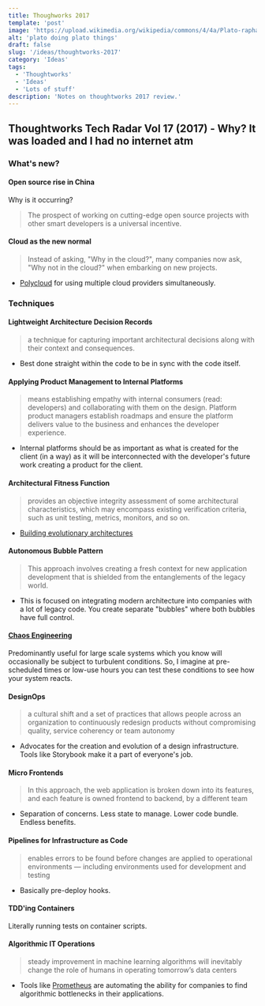 ```yaml
---
title: Thoughworks 2017
template: 'post'
image: 'https://upload.wikimedia.org/wikipedia/commons/4/4a/Plato-raphael.jpg'
alt: 'plato doing plato things'
draft: false
slug: '/ideas/thoughtworks-2017'
category: 'Ideas'
tags:
  - 'Thoughtworks'
  - 'Ideas'
  - 'Lots of stuff'
description: 'Notes on thoughtworks 2017 review.'
---
```


## Thoughtworks Tech Radar Vol 17 (2017) - Why? It was loaded and I had no internet atm

### What's new?

#### Open source rise in China

Why is it occurring?

> The prospect of working on cutting-edge open source projects with other smart developers is a universal incentive.

#### Cloud as the new normal

> Instead of asking, "Why in the cloud?", many companies now ask, "Why not in the cloud?" when embarking on new projects.

- [Polycloud](https://thoughtworks.com/radar/techniques/polycloud) for using multiple cloud providers simultaneously.

### Techniques

#### Lightweight Architecture Decision Records

> a technique for capturing important architectural decisions along with their context and consequences.

- Best done straight within the code to be in sync with the code itself.

#### Applying Product Management to Internal Platforms

> means establishing empathy with internal consumers (read: developers) and collaborating with them on the design. Platform product managers establish roadmaps and ensure the platform delivers value to the business and enhances the developer experience.

- Internal platforms should be as important as what is created for the client (in a way) as it will be interconnected with the developer's future work creating a product for the client.

#### Architectural Fitness Function

> provides an objective integrity assessment of some architectural characteristics, which may encompass existing verification criteria, such as unit testing, metrics, monitors, and so on.

- [Building evolutionary architectures](https://www.thoughtworks.com/books/building-evolutionary-architectures)

#### Autonomous Bubble Pattern

> This approach involves creating a fresh context for new application development that is shielded from the entanglements of the legacy world.

- This is focused on integrating modern architecture into companies with a lot of legacy code. You create separate "bubbles" where both bubbles have full control.

#### [Chaos Engineering](https://principlesofchaos.org/)

Predominantly useful for large scale systems which you know will occasionally be subject to turbulent conditions. So, I imagine at pre-scheduled times or low-use hours you can test these conditions to see how your system reacts.

#### DesignOps

> a cultural shift and a set of practices that allows people across an organization to continuously redesign products without compromising quality, service coherency or team autonomy

- Advocates for the creation and evolution of a design infrastructure. Tools like Storybook make it a part of everyone's job.

#### Micro Frontends

> In this approach, the web application is broken down into its features, and each feature is owned frontend to backend, by a different team

- Separation of concerns. Less state to manage. Lower code bundle. Endless benefits.

#### Pipelines for Infrastructure as Code

> enables errors to be found before changes are applied to operational environments — including environments used for development and testing

- Basically pre-deploy hooks.

#### TDD'ing Containers

Literally running tests on container scripts.

#### Algorithmic IT Operations

> steady improvement in machine learning algorithms will inevitably change the role of humans in operating tomorrow’s data centers

- Tools like [Prometheus](https://thoughtworks.com/radar/tools/prometheus) are automating the ability for companies to find algorithmic bottlenecks in their applications.
